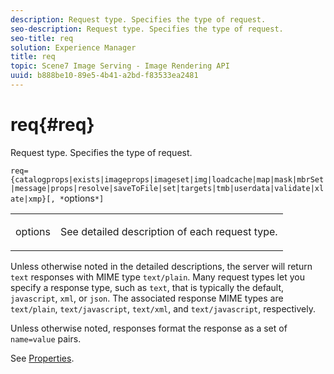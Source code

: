 ```yaml
---
description: Request type. Specifies the type of request.
seo-description: Request type. Specifies the type of request.
seo-title: req
solution: Experience Manager
title: req
topic: Scene7 Image Serving - Image Rendering API
uuid: b888be10-89e5-4b41-a2bd-f83533ea2481
---
```


# req{#req}

Request type. Specifies the type of request.

 `req={catalogprops|exists|imageprops|imageset|img|loadcache|map|mask|mbrSet|message|props|resolve|saveToFile|set|targets|tmb|userdata|validate|xlate|xmp}[, *`options`*]`

<table id="simpletable_E8556552FA204665A0B1B03EFD8CAC70"> 
 <tr class="strow"> 
  <td class="stentry"> <p><span class="codeph"><span class="varname"> options</span></span> </p> </td> 
  <td class="stentry"> <p>See detailed description of each request type. </p></td> 
 </tr> 
</table>

Unless otherwise noted in the detailed descriptions, the server will return `text` responses with MIME type `text/plain`. Many request types let you specify a response type, such as `text`, that is typically the default, `javascript`, `xml`, or `json`. The associated response MIME types are `text/plain`, `text/javascript`, `text/xml`, and `text/javascript`, respectively.

Unless otherwise noted, responses format the response as a set of `name=value` pairs.

See [Properties](../../../../../../is-api/http-ref/image-serving-api-ref/c-http-protocol-reference/c-response-data/c-properties/c-properties.md#concept-49c609fd6de942cab422ee412353c9d9). 
